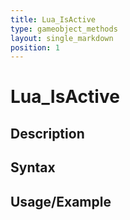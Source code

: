 ```yaml
---
title: Lua_IsActive
type: gameobject_methods
layout: single_markdown
position: 1
---
```


# Lua_IsActive

## Description

## Syntax

## Usage/Example


